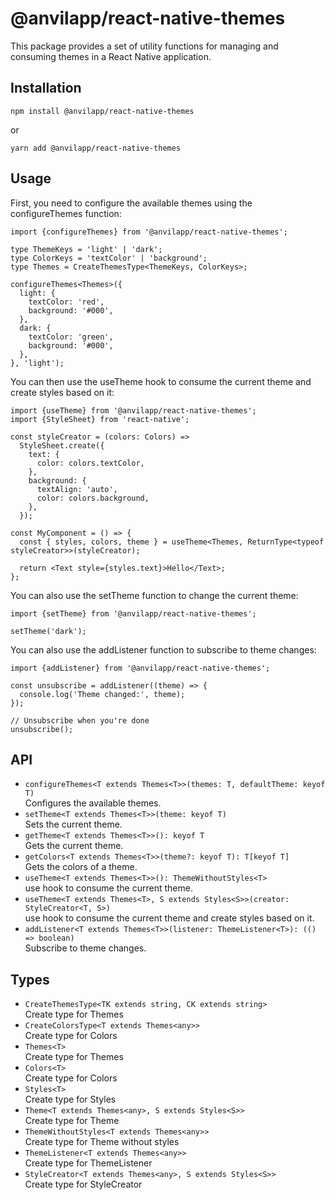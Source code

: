 # @anvilapp/react-native-themes
This package provides a set of utility functions for managing and consuming themes in a React Native application.
## Installation
```
npm install @anvilapp/react-native-themes
```
or
```
yarn add @anvilapp/react-native-themes
```
## Usage
First, you need to configure the available themes using the configureThemes function:
```tsx
import {configureThemes} from '@anvilapp/react-native-themes';

type ThemeKeys = 'light' | 'dark';
type ColorKeys = 'textColor' | 'background';
type Themes = CreateThemesType<ThemeKeys, ColorKeys>;

configureThemes<Themes>({
  light: {
    textColor: 'red',
    background: '#000',
  },
  dark: {
    textColor: 'green',
    background: '#000',
  },
}, 'light');
```
You can then use the useTheme hook to consume the current theme and create styles based on it:
```tsx
import {useTheme} from '@anvilapp/react-native-themes';
import {StyleSheet} from 'react-native';

const styleCreator = (colors: Colors) =>
  StyleSheet.create({
    text: {
      color: colors.textColor,
    },
    background: {
      textAlign: 'auto',
      color: colors.background,
    },
  });

const MyComponent = () => {
  const { styles, colors, theme } = useTheme<Themes, ReturnType<typeof styleCreator>>(styleCreator);

  return <Text style={styles.text}>Hello</Text>;
};
```
You can also use the setTheme function to change the current theme:
```tsx
import {setTheme} from '@anvilapp/react-native-themes';

setTheme('dark');
```
You can also use the addListener function to subscribe to theme changes:
```tsx
import {addListener} from '@anvilapp/react-native-themes';

const unsubscribe = addListener((theme) => {
  console.log('Theme changed:', theme);
});

// Unsubscribe when you're done
unsubscribe();
```
## API
- `configureThemes<T extends Themes<T>>(themes: T, defaultTheme: keyof T)`\
Configures the available themes.
- `setTheme<T extends Themes<T>>(theme: keyof T)`\
Sets the current theme.
- `getTheme<T extends Themes<T>>(): keyof T`\
Gets the current theme.
- `getColors<T extends Themes<T>>(theme?: keyof T): T[keyof T]`\
Gets the colors of a theme.
- `useTheme<T extends Themes<T>>(): ThemeWithoutStyles<T>`\
use hook to consume the current theme.
- `useTheme<T extends Themes<T>, S extends Styles<S>>(creator: StyleCreator<T, S>)`\
use hook to consume the current theme and create styles based on it.
- `addListener<T extends Themes<T>>(listener: ThemeListener<T>): (() => boolean)`\
Subscribe to theme changes.
## Types
- `CreateThemesType<TK extends string, CK extends string>`\
Create type for Themes
- `CreateColorsType<T extends Themes<any>>`\
Create type for Colors
- `Themes<T>`\
Create type for Themes
- `Colors<T>`\
Create type for Colors
- `Styles<T>`\
Create type for Styles
- `Theme<T extends Themes<any>, S extends Styles<S>>`\
Create type for Theme
- `ThemeWithoutStyles<T extends Themes<any>>`\
Create type for Theme without styles
- `ThemeListener<T extends Themes<any>>`\
Create type for ThemeListener
- `StyleCreator<T extends Themes<any>, S extends Styles<S>>`\
Create type for StyleCreator
